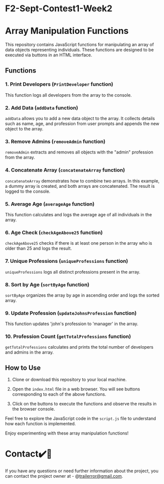# F2-Sept-Contest1-Week2
# Array Manipulation Functions

This repository contains JavaScript functions for manipulating an array of data objects representing individuals. These functions are designed to be executed via buttons in an HTML interface. 


## Functions

### 1. Print Developers (`PrintDeveloper` function)

This function logs all developers from the array to the console.

### 2. Add Data (`addData` function)

`addData` allows you to add a new data object to the array. It collects details such as name, age, and profession from user prompts and appends the new object to the array.

### 3. Remove Admins (`removeAdmin` function)

`removeAdmin` extracts and removes all objects with the "admin" profession from the array.

### 4. Concatenate Array (`concatenateArray` function)

`concatenateArray` demonstrates how to combine two arrays. In this example, a dummy array is created, and both arrays are concatenated. The result is logged to the console.

### 5. Average Age (`averageAge` function)

This function calculates and logs the average age of all individuals in the array.

### 6. Age Check (`checkAgeAbove25` function)

`checkAgeAbove25` checks if there is at least one person in the array who is older than 25 and logs the result.

### 7. Unique Professions (`uniqueProfessions` function)

`uniqueProfessions` logs all distinct professions present in the array.

### 8. Sort by Age (`sortByAge` function)

`sortByAge` organizes the array by age in ascending order and logs the sorted array.

### 9. Update Profession (`updateJohnsProfession` function)

This function updates 'john's profession to 'manager' in the array.

### 10. Profession Count (`getTotalProfessions` function)

`getTotalProfessions` calculates and prints the total number of developers and admins in the array.

## How to Use

1. Clone or download this repository to your local machine.

2. Open the `index.html` file in a web browser. You will see buttons corresponding to each of the above functions.

3. Click on the buttons to execute the functions and observe the results in the browser console.

Feel free to explore the JavaScript code in the `script.js` file to understand how each function is implemented.

Enjoy experimenting with these array manipulation functions!

# Contact✔️🔴

If you have any questions or need further information about the project, you can contact the project owner at - @trailerror@gmail.com.

